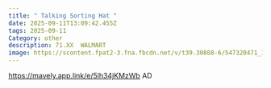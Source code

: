 ```yaml
---
title: " Talking Sorting Hat "
date: 2025-09-11T13:09:42.455Z
tags: 2025-09-11
Category: other
description: 71.XX  WALMART
image: https://scontent.fpat2-3.fna.fbcdn.net/v/t39.30808-6/547320471_1387782692717078_5222902630699428920_n.jpg?stp=cp6_dst-jpg_p552x414_tt6&_nc_cat=111&ccb=1-7&_nc_sid=aa7b47&_nc_ohc=SB-Wkg5S-UAQ7kNvwEG8LWz&_nc_oc=Adm3SP-qzKYud6G9VyKxArBc_Qd-_FUnmJ6gQxNTW7jOo4upCR-7IgXD06RuTmfLY5QeLQKfe3N6uQkKZg48IUeP&_nc_zt=23&_nc_ht=scontent.fpat2-3.fna&_nc_gid=Zw5p7E9Je6srTEIsuLgpqQ&oh=00_AfbR0m6gpcc7oXRsgBhRR5ASMzOOcOpbE2uuY_jANRoIEQ&oe=68C8A9DB
---
```

https://mavely.app.link/e/5lh34jKMzWb AD